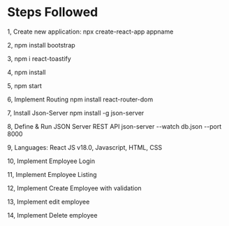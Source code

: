 Steps Followed
==================

1,  Create new application:
      npx create-react-app appname
      
2,  npm install bootstrap

3,  npm i react-toastify

4,  npm install

5,  npm start

6,  Implement Routing
      npm install react-router-dom
      
7,  Install Json-Server
           npm install -g json-server
           
8,  Define & Run JSON Server REST API
      json-server --watch db.json --port 8000

9,  Languages: React JS v18.0, Javascript, HTML, CSS
      
10,  Implement Employee Login

11, Implement Employee Listing

12, Implement Create Employee with validation

13, Implement edit employee

14, Implement Delete employee
